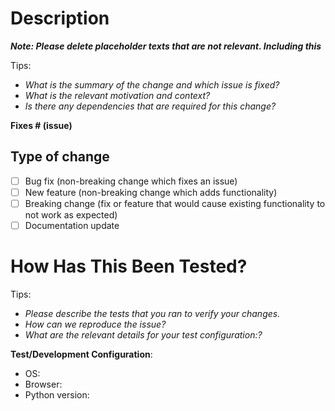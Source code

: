 # Description

**_Note: Please delete placeholder texts that are not relevant. Including this_**

Tips:

- _What is the summary of the change and which issue is fixed?_
- _What is the relevant motivation and context?_
- _Is there any dependencies that are required for this change?_

**Fixes # (issue)**

## Type of change

- [ ] Bug fix (non-breaking change which fixes an issue)
- [ ] New feature (non-breaking change which adds functionality)
- [ ] Breaking change (fix or feature that would cause existing functionality to not work as expected)
- [ ] Documentation update

# How Has This Been Tested?

Tips:

- _Please describe the tests that you ran to verify your changes._
- _How can we reproduce the issue?_
- _What are the relevant details for your test configuration:?_

**Test/Development Configuration**:

- OS:
- Browser:
- Python version:
